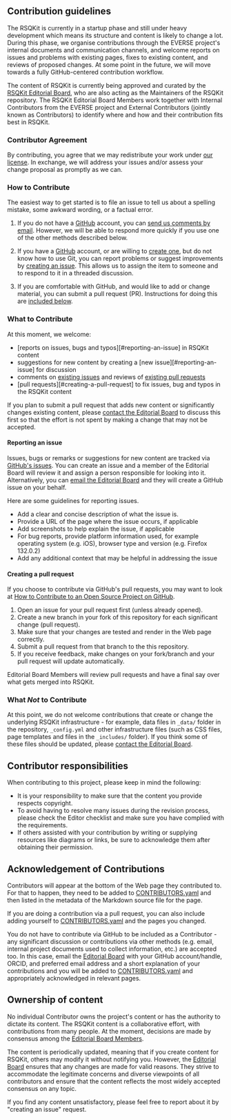 ## Contribution guidelines

The RSQKit is currently in a startup phase and still under heavy development which means its structure and content is likely to change a lot.
During this phase, we organise contributions through the EVERSE project's internal documents and communication channels, and welcome reports on 
issues and problems with existing pages, fixes to existing content, and reviews of proposed changes.
At some point in the future, we will move towards a fully GitHub-centered contribution workflow.

The content of RSQKit is currently being approved and curated by the [RSQKit Editorial Board][editorial-board], who are also acting as the 
Maintainers of the RSQKit repository.
The RSQKit Editorial Board Members work together with Internal Contributors from the EVERSE project and External Contributors (jointly known as Contributors) 
to identify where and how and their contribution fits best in RSQKit.

### Contributor Agreement

By contributing, you agree that we may redistribute your work under [our
license](LICENSE). In exchange, we will address your issues and/or assess
your change proposal as promptly as we can.

### How to Contribute

The easiest way to get started is to file an issue to tell us about a spelling
mistake, some awkward wording, or a factual error.

1. If you do not have a [GitHub][github] account, you can [send us comments by
   email][contact]. However, we will be able to respond more quickly if you use
   one of the other methods described below.

2. If you have a [GitHub][github] account, or are willing to [create
   one][github-join], but do not know how to use Git, you can report problems
   or suggest improvements by [creating an issue][issues]. This allows us to
   assign the item to someone and to respond to it in a threaded discussion.

3. If you are comfortable with GitHub, and would like to add or change material,
   you can submit a pull request (PR). Instructions for doing this are
   [included below](#creating-a-pull-request).

### What to Contribute

At this moment, we welcome:

- [reports on issues, bugs and typos][#reporting-an-issue] in RSQKit content
- suggestions for new content by creating a [new issue][#reporting-an-issue] for discussion
- comments on [existing issues][issues] and reviews of [existing pull requests][pull-requests]
- [pull requests][#creating-a-pull-request] to fix issues, bug and typos in the RSQKit content

If you plan to submit a pull request that adds new content or significantly changes existing content, 
please [contact the Editorial Board][contact] to discuss this first so that 
the effort is not spent by making a change that may not be accepted.

#### Reporting an issue

Issues, bugs or remarks or suggestions for new content are tracked via [GitHub's issues][issues].
You can create an issue and a member of the Editorial Board will review it and assign a person responsible for looking into it. 
Alternatively, you can [email the Editorial Board][contact] and they will create a GitHub issue on your behalf.

Here are some guidelines for reporting issues.

- Add a clear and concise description of what the issue is.
- Provide a URL of the page where the issue occurs, if applicable
- Add screenshots to help explain the issue, if applicable
- For bug reports, provide platform information used, for example operating system (e.g. iOS), browser type and version (e.g. Firefox 132.0.2)
- Add any additional context that may be helpful in addressing the issue

#### Creating a pull request

If you choose to contribute via GitHub's pull requests, you may want to look at [How to Contribute to an Open Source Project on GitHub][how-contribute]. 

1. Open an issue for your pull request first (unless already opened).
2. Create a new branch in your fork of this repository for each significant change (pull request).
3. Make sure that your changes are tested and render in the Web page correctly.
4. Submit a pull request from that branch to the this repository.
5. If you receive feedback, make changes on your fork/branch and your pull request will update automatically.

Editorial Board Members will review pull requests and have a final say over what gets merged into RSQKit.

### What *Not* to Contribute

At this point, we do not welcome contributions that create or change the underlying RSQKit infrastructure - for example, 
data files in `_data/` folder in the repository, `_config.yml` and other infrastructure files 
(such as CSS files, page templates and files in the `_includes/` folder).
If you think some of these files should be updated, please [contact the Editorial Board][contact].

## Contributor responsibilities

When contributing to this project, please keep in mind the following:

- It is your responsibility to make sure that the content you provide respects copyright. 
- To avoid having to resolve many issues during the revision process, please check the Editor checklist and make sure you have complied with the requirements.
- If others assisted with your contribution by writing or supplying resources like diagrams or links, be sure to acknowledge them after obtaining their permission.

## Acknowledgement of Contributions

Contributors will appear at the bottom of the Web page they contributed to. 
For that to happen, they need to be added to [CONTRIBUTORS.yaml][contributors] and then listed in the metadata of the Markdown source file for the page. 

If you are doing a contribution via a pull request, you can also include adding yourself to [CONTRIBUTORS.yaml][contributors] and the pages you changed.

You do not have to contribute via GitHub to be included as a Contributor - any significant discussion or contributions via other methods 
(e.g. email, internal project documents used to collect information, etc.) are accepted too.
In this case, email the [Editorial Board][contact] with your GitHub account/handle, ORCID, and preferred email address and a short explanation of your contributions 
and you will be added to [CONTRIBUTORS.yaml][contributors] and appropriately acknowledged in relevant pages. 


## Ownership of content

No individual Contributor owns the project's content or has the authority to dictate its content. 
The RSQKit content is a collaborative effort, with contributions from many people. 
At the moment, decisions are made by consensus among the [Editorial Board Members][editorial-board].

The content is periodically updated, meaning that if you create content for RSQKit, others may modify it without notifying you. 
However, the [Editorial Board][editorial-board] ensures that any changes are made for valid reasons. 
They strive to accommodate the legitimate concerns and diverse viewpoints of all contributors and ensure that the content reflects the most widely accepted consensus on any topic.

If you find any content unsatisfactory, please feel free to report about it by "creating an issue" request.

[contact]: mailto:rsqkit@lists.certh.gr
[github]: https://github.com
[github-flow]: https://guides.github.com/introduction/flow/
[github-join]: https://github.com/join
[how-contribute]: https://egghead.io/courses/how-to-contribute-to-an-open-source-project-on-github
[issues]: https://github.com/EVERSE-ResearchSoftware/RSQKit/issues
[editorial-board]: http://everse.software/RSQKit/editorial_board
[contributors]: https://github.com/EVERSE-ResearchSoftware/RSQKit/blob/main/_data/CONTRIBUTORS.yaml
[pull-requests]: https://github.com/EVERSE-ResearchSoftware/RSQKit/pulls

